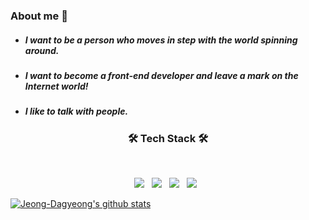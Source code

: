 ### About me 👋
<!--
#### 빙글빙글 돌아가는 세상과 같이 발맞춰 나아가는 사람이 되고싶습니다.
#### Front-end 개발자가 되어서 인터넷 세상에 발자취를 남겨보고 싶습니다! -->

* ##### I want to be a person who moves in step with the world spinning around.
* ##### I want to become a front-end developer and leave a mark on the Internet world!
* ##### I like to talk with people.

<h3 align="center"><b>🛠 Tech Stack 🛠</b></h3>
</br>
<p align="center">
<img src="https://img.shields.io/badge/HTML5-E34F26?style=flat-square&logo=HTML5&logoColor=white"/></a> &nbsp
<img src="https://img.shields.io/badge/CSS3-1572B6?style=flat-square&logo=CSS3&logoColor=white"/></a> &nbsp
<img src="https://img.shields.io/badge/JavaScript-F7DF1E?style=flat-square&logo=JavaScript&logoColor=white"/></a> &nbsp
<img src="https://img.shields.io/badge/Vue.js-1572B6?style=flat-square&logo=Vue.js&logoColor=white"/></a> &nbsp

[![Jeong-Dagyeong's github stats](https://github-readme-stats.vercel.app/api/top-langs/?username=Jeong-Dagyeong&show_icons=true&hide_border=true&title_color=004386&icon_color=004386&layout=compact)](https://github.com/Jeong-Dagyeong)
